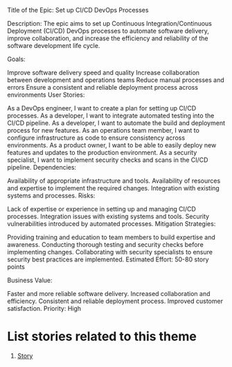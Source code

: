 Title of the Epic: Set up CI/CD DevOps Processes

Description: The epic aims to set up Continuous Integration/Continuous Deployment (CI/CD) DevOps processes to automate software delivery, improve collaboration, and increase the efficiency and reliability of the software development life cycle.

Goals:

Improve software delivery speed and quality
Increase collaboration between development and operations teams
Reduce manual processes and errors
Ensure a consistent and reliable deployment process across environments
User Stories:

As a DevOps engineer, I want to create a plan for setting up CI/CD processes.
As a developer, I want to integrate automated testing into the CI/CD pipeline.
As a developer, I want to automate the build and deployment process for new features.
As an operations team member, I want to configure infrastructure as code to ensure consistency across environments.
As a product owner, I want to be able to easily deploy new features and updates to the production environment.
As a security specialist, I want to implement security checks and scans in the CI/CD pipeline.
Dependencies:

Availability of appropriate infrastructure and tools.
Availability of resources and expertise to implement the required changes.
Integration with existing systems and processes.
Risks:

Lack of expertise or experience in setting up and managing CI/CD processes.
Integration issues with existing systems and tools.
Security vulnerabilities introduced by automated processes.
Mitigation Strategies:

Providing training and education to team members to build expertise and awareness.
Conducting thorough testing and security checks before implementing changes.
Collaborating with security specialists to ensure security best practices are implemented.
Estimated Effort: 50-80 story points

Business Value:

Faster and more reliable software delivery.
Increased collaboration and efficiency.
Consistent and reliable deployment process.
Improved customer satisfaction.
Priority: High

# List stories related to this theme
1. [Story](https://github.com/steveechan/mywebclass-agile-docs/blob/main/documentation/templates/theme/initiatives/epics/stories/story_template5.md)
